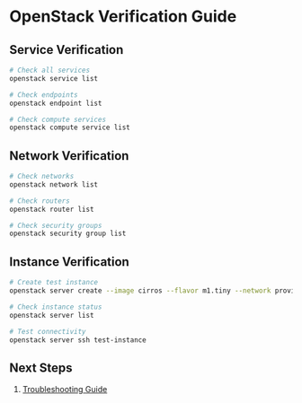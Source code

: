 # OpenStack Verification Guide

## Service Verification
```bash
# Check all services
openstack service list

# Check endpoints
openstack endpoint list

# Check compute services
openstack compute service list
```

## Network Verification
```bash
# Check networks
openstack network list

# Check routers
openstack router list

# Check security groups
openstack security group list
```

## Instance Verification
```bash
# Create test instance
openstack server create --image cirros --flavor m1.tiny --network provider test-instance

# Check instance status
openstack server list

# Test connectivity
openstack server ssh test-instance
```

## Next Steps
1. [Troubleshooting Guide](troubleshooting.md) 
